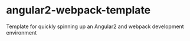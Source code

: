 # angular2-webpack-template
Template for quickly spinning up an Angular2 and webpack development environment
